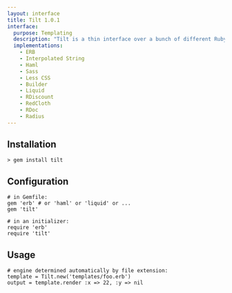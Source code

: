 ```yaml
---
layout: interface
title: Tilt 1.0.1
interface:
  purpose: Templating
  description: "Tilt is a thin interface over a bunch of different Ruby template engines in an attempt to make their usage as generic possible. This is useful for web frameworks, static site generators, and other systems that support multiple template engines but don't want to code for each of them individually."
  implementations:
    - ERB
    - Interpolated String
    - Haml
    - Sass
    - Less CSS
    - Builder
    - Liquid
    - RDiscount
    - RedCloth
    - RDoc
    - Radius
---
```


## Installation

    > gem install tilt

## Configuration

    # in Gemfile:
    gem 'erb' # or 'haml' or 'liquid' or ...
    gem 'tilt'
    
    # in an initializer:
    require 'erb'
    require 'tilt'

## Usage

    # engine determined automatically by file extension:
    template = Tilt.new('templates/foo.erb')
    output = template.render :x => 22, :y => nil
